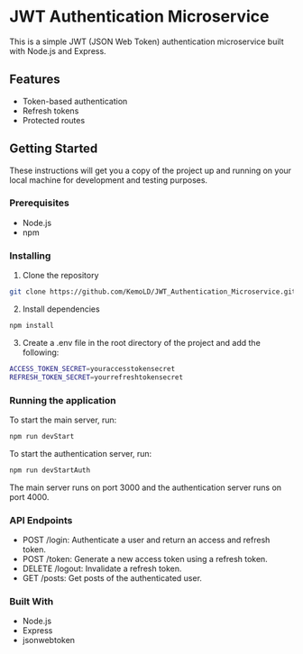 # JWT Authentication Microservice

This is a simple JWT (JSON Web Token) authentication microservice built with Node.js and Express.

## Features

- Token-based authentication
- Refresh tokens
- Protected routes

## Getting Started

These instructions will get you a copy of the project up and running on your local machine for development and testing purposes.

### Prerequisites

- Node.js
- npm

### Installing

1. Clone the repository

```bash
git clone https://github.com/KemoLD/JWT_Authentication_Microservice.git
```

2. Install dependencies

```bash
npm install
```

3. Create a .env file in the root directory of the project and add the following:

```bash
ACCESS_TOKEN_SECRET=youraccesstokensecret
REFRESH_TOKEN_SECRET=yourrefreshtokensecret
```

### Running the application

To start the main server, run:

```bash
npm run devStart
```

To start the authentication server, run:

```bash
npm run devStartAuth
```

The main server runs on port 3000 and the authentication server runs on port 4000.

### API Endpoints

- POST /login: Authenticate a user and return an access and refresh token.
- POST /token: Generate a new access token using a refresh token.
- DELETE /logout: Invalidate a refresh token.
- GET /posts: Get posts of the authenticated user.

### Built With

- Node.js
- Express
- jsonwebtoken
